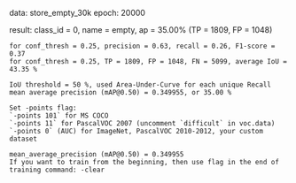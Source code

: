 data: store_empty_30k
epoch: 20000

result:
    class_id = 0, name = empty, ap = 35.00%   	 (TP = 1809, FP = 1048) 

    for conf_thresh = 0.25, precision = 0.63, recall = 0.26, F1-score = 0.37 
    for conf_thresh = 0.25, TP = 1809, FP = 1048, FN = 5099, average IoU = 43.35 % 

    IoU threshold = 50 %, used Area-Under-Curve for each unique Recall 
    mean average precision (mAP@0.50) = 0.349955, or 35.00 % 

    Set -points flag:
    `-points 101` for MS COCO 
    `-points 11` for PascalVOC 2007 (uncomment `difficult` in voc.data) 
    `-points 0` (AUC) for ImageNet, PascalVOC 2010-2012, your custom dataset

    mean_average_precision (mAP@0.50) = 0.349955 
    If you want to train from the beginning, then use flag in the end of training command: -clear 